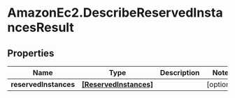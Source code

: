 # AmazonEc2.DescribeReservedInstancesResult

## Properties

Name | Type | Description | Notes
------------ | ------------- | ------------- | -------------
**reservedInstances** | [**[ReservedInstances]**](ReservedInstances.md) |  | [optional] 


